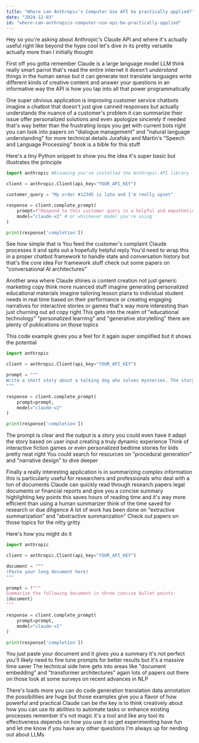 ```yaml
---
title: "Where can Anthropic's Computer Use API be practically applied?"
date: "2024-12-03"
id: "where-can-anthropics-computer-use-api-be-practically-applied"
---
```


Hey so you're asking about Anthropic's Claude API and where it's actually useful right  like beyond the hype   cool let's dive in its pretty versatile actually more than I initially thought

First off you gotta remember Claude is a large language model LLM  think really smart parrot that's read the entire internet  it doesn't *understand* things in the human sense but it can generate text translate languages write different kinds of creative content and answer your questions in an informative way  the API is how you tap into all that power programmatically

One super obvious application is improving customer service chatbots  imagine a chatbot that doesn't just give canned responses but actually understands the nuance of a customer's problem  it can summarize their issue  offer personalized solutions and even apologize sincerely if needed  that's way better than the frustrating loops you get with current bots right  you can look into papers on "dialogue management" and "natural language understanding" for more technical details  Jurafsky and Martin's "Speech and Language Processing" book is a bible for this stuff

Here's a tiny Python snippet to show you the idea  it's super basic but illustrates the principle


```python
import anthropic #Assuming you've installed the Anthropic API library

client = anthropic.Client(api_key="YOUR_API_KEY")

customer_query = "My order #12345 is late and I'm really upset"

response = client.complete_prompt(
    prompt=f"Respond to this customer query in a helpful and empathetic manner:\n{customer_query}",
    model="claude-v2" # or whichever model you're using
)

print(response['completion']) 
```

See how simple that is  You feed the customer's complaint  Claude processes it and spits out a hopefully helpful reply  You'd need to wrap this in a proper chatbot framework to handle state and conversation history but that's the core idea  For framework stuff check out some papers on "conversational AI architectures"


Another area where Claude shines is content creation  not just generic marketing copy  think more nuanced stuff  imagine generating personalized educational materials  imagine tailoring lesson plans to individual student needs in real time based on their performance  or creating engaging narratives for interactive stories or games  that's way more interesting than just churning out ad copy right  This gets into the realm of "educational technology"  "personalized learning" and "generative storytelling" there are plenty of publications on those topics

This code example gives you a feel for it  again super simplified but it shows the potential


```python
import anthropic

client = anthropic.Client(api_key="YOUR_API_KEY")

prompt = """
Write a short story about a talking dog who solves mysteries. The story should be suitable for children aged 8-10.
"""

response = client.complete_prompt(
    prompt=prompt,
    model="claude-v2" 
)

print(response['completion'])
```

The prompt is clear and the output is a story  you could even have it adapt the story based on user input creating a truly dynamic experience  Think of interactive fiction games or even personalized bedtime stories for kids pretty neat right  You could search for resources on "procedural generation" and "narrative design" to dive deeper


Finally a really interesting application is in summarizing complex information  this is particularly useful for researchers and professionals who deal with a ton of documents  Claude can quickly read through research papers legal documents or financial reports and give you a concise summary highlighting key points  this saves hours of reading time and it's way more efficient than using a human summarizer  think of the time saved for research or due diligence  A lot of work has been done on "extractive summarization" and "abstractive summarization"  Check out papers on those topics for the nitty gritty

Here's how you might do it


```python
import anthropic

client = anthropic.Client(api_key="YOUR_API_KEY")

document = """
(Paste your long document here)
"""

prompt = f"""
Summarize the following document in three concise bullet points:
{document}
"""

response = client.complete_prompt(
    prompt=prompt,
    model="claude-v2" 
)

print(response['completion'])
```

You just paste your document and it gives you a summary  it's not perfect  you'll likely need to fine tune prompts for better results  but it's a massive time saver  The technical side here gets into areas like "document embedding" and "transformer architectures"   again lots of papers out there on those  look at some surveys on recent advances in NLP  


There's loads more you can do  code generation  translation  data annotation  the possibilities are huge  but those examples give you a flavor of how powerful and practical Claude can be  the key is to think creatively about how you can use its abilities to automate tasks or enhance existing processes remember  it's not magic  it's a tool and like any tool  its effectiveness depends on how you use it  so get experimenting have fun and let me know if you have any other questions  I'm always up for nerding out about LLMs
